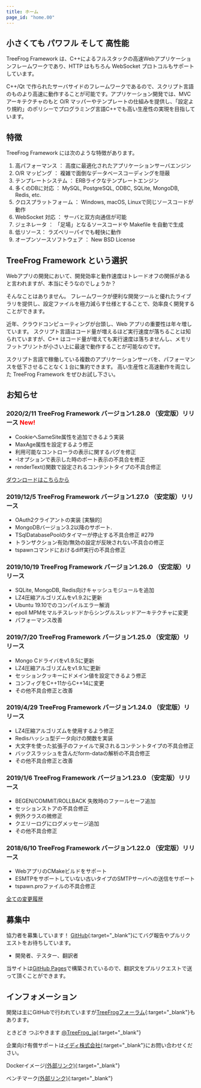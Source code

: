 ```yaml
---
title: ホーム
page_id: "home.00"
---
```


## <i class="fa fa-bolt" aria-hidden="true"></i> 小さくても パワフル そして 高性能

TreeFrog Framework は、C++によるフルスタックの高速Webアプリケーションフレームワークであり、HTTP はもちろん WebSocket プロトコルもサポートしています。

C++/Qt で作られたサーバサイドのフレームワークであるので、スクリプト言語のものより高速に動作することが可能です。アプリケーション開発では、MVC アーキテクチャのもと O/R マッパーやテンプレートの仕組みを提供し、「設定より規約」のポリシーでプログラミング言語C++でも高い生産性の実現を目指しています。


## <i class="fa fa-flag" aria-hidden="true"></i> 特徴

TreeFrog Framework には次のような特徴があります。

  1. 高パフォーマンス ： 高度に最適化されたアプリケーションサーバエンジン
  2. O/R マッピング ： 複雑で面倒なデータベースコーディングを隠蔽
  3. テンプレートシステム ： ERBライクなテンプレートエンジン
  4. 多くのDBに対応 ： MySQL, PostgreSQL, ODBC, SQLite, MongoDB, Redis, etc.
  5. クロスプラットフォーム ： Windows, macOS, Linuxで同じソースコードが動作
  6. WebSocket 対応 ： サーバと双方向通信が可能
  7. ジェネレータ ： 「足場」となるソースコードや Makefile を自動で生成
  8. 低リソース：  ラズベリーパイでも軽快に動作
  9. オープンソースソフトウェア ： New BSD License


## <i class="fa fa-comment" aria-hidden="true"></i> TreeFrog Framework という選択

Webアプリの開発において、開発効率と動作速度はトレードオフの関係があると言われますが、本当にそうなのでしょうか？

そんなことはありません。
フレームワークが便利な開発ツールと優れたライブラリを提供し、設定ファイルを極力減らす仕様とすることで、効率良く開発することができます。

近年、クラウドコンピューティングが台頭し、Web アプリの重要性は年々増しています。 スクリプト言語はコード量が増えるほど実行速度が落ちることは知られていますが、C++ はコード量が増えても実行速度は落ちませんし、メモリフットプリントが小さい上に最速で動作することが可能なのです。

スクリプト言語で稼働している複数のアプリケーションサーバを、パフォーマンスを低下させることなく１台に集約できます。
高い生産性と高速動作を両立した TreeFrog Framework をぜひお試し下さい。


## <i class="fa fa-bell" aria-hidden="true"></i> お知らせ

### 2020/2/11  TreeFrog Framework バージョン1.28.0 （安定版）リリース <span style="color: red;">New!</span>

  - CookieへSameSite属性を追加できるよう実装
  - MaxAge属性を設定するよう修正
  - 利用可能なコントローラの表示に関するバグを修正
  - -lオプションで表示した時のポート表示の不具合を修正
  - renderText()関数で設定されるコンテントタイプの不具合修正

 [<i class="fas fa-download"></i> ダウンロードはこちらから](/ja/download/)

### 2019/12/5  TreeFrog Framework バージョン1.27.0 （安定版）リリース

  - OAuth2クライアントの実装 [実験的]
  - MongoDBバージョン3.2以降のサポート.
  - TSqlDatabasePoolのタイマーが停止する不具合修正 #279
  - トランザクション有効/無効の設定が反映されない不具合の修正
  - tspawnコマンドにおけるdiff実行の不具合修正

### 2019/10/19  TreeFrog Framework バージョン1.26.0 （安定版）リリース

  - SQLite, MongoDB, Redis向けキャッシュモジュールを追加
  - LZ4圧縮アルゴリズムをv1.9.2に更新
  - Ubuntu 19.10でのコンパイルエラー解消
  - epoll MPMをマルチスレッドからシングルスレッドアーキテクチャに変更
  - パフォーマンス改善

### 2019/7/20  TreeFrog Framework バージョン1.25.0 （安定版）リリース

  - Mongo Cドライバをv1.9.5に更新
  - LZ4圧縮アルゴリズムをv1.9.1に更新
  - セッションクッキーにドメイン値を設定できるよう修正
  - コンフィグをC++11からC++14に変更
  - その他不具合修正と改善

### 2019/4/29  TreeFrog Framework バージョン1.24.0 （安定版）リリース

  - LZ4圧縮アルゴリズムを使用するよう修正
  - Redisハッシュ型データ向けの関数を実装
  - 大文字を使った拡張子のファイルで戻されるコンテントタイプの不具合修正
  - バックスラッシュを含んだform-dataの解析の不具合修正
  - その他不具合修正と改善

### 2019/1/6  TreeFrog Framework バージョン1.23.0 （安定版）リリース

  - BEGEN/COMMIT/ROLLBACK 失敗時のファールセーフ追加
  - セッションストアの不具合修正
  - 例外クラスの微修正
  - クエリーログにログメッセージ追加
  - その他不具合修正

### 2018/6/10  TreeFrog Framework バージョン1.22.0 （安定版）リリース

 - WebアプリのCMakeビルドをサポート
 - ESMTPをサポートしていない古いタイプのSMTPサーバへの送信をサポート
 - tspawn.proファイルの不具合修正


 [<i class="fa fa-list" aria-hidden="true"></i> 全ての変更履歴](https://github.com/treefrogframework/treefrog-framework/blob/master/CHANGELOG.md)


## <i class="fa fa-user" aria-hidden="true"></i> 募集中

協力者を募集しています！ [GitHub](https://github.com/treefrogframework/treefrog-framework){:target="_blank"}にてバグ報告やプルリクエストをお待ちしています。

 - 開発者、テスター、翻訳者

 当サイトは[GitHub Pages](https://pages.github.com/)で構築されているので、翻訳文をプルリクエストで送って頂くことができます。


## <i class="fa fa-info-circle" aria-hidden="true"></i> インフォメーション

 開発は主にGitHubで行われていますが[TreeFrogフォーラム](https://groups.google.com/forum/#!forum/treefrogframework){:target="_blank"}もあります。

ときどき つぶやきます [@TreeFrog_ja](https://twitter.com/TreeFrog_ja){:target="_blank"}

企業向け有償サポートは[イディ株式会社](http://www.ideeinc.co.jp/){:target="_blank"}にお問い合わせください。

Dockerイメージ[(外部リンク)](https://hub.docker.com/r/treefrogframework/treefrog/){:target="_blank"}

ベンチマーク[(外部リンク)](https://www.techempower.com/benchmarks/#section=data-r16){:target="_blank"}

